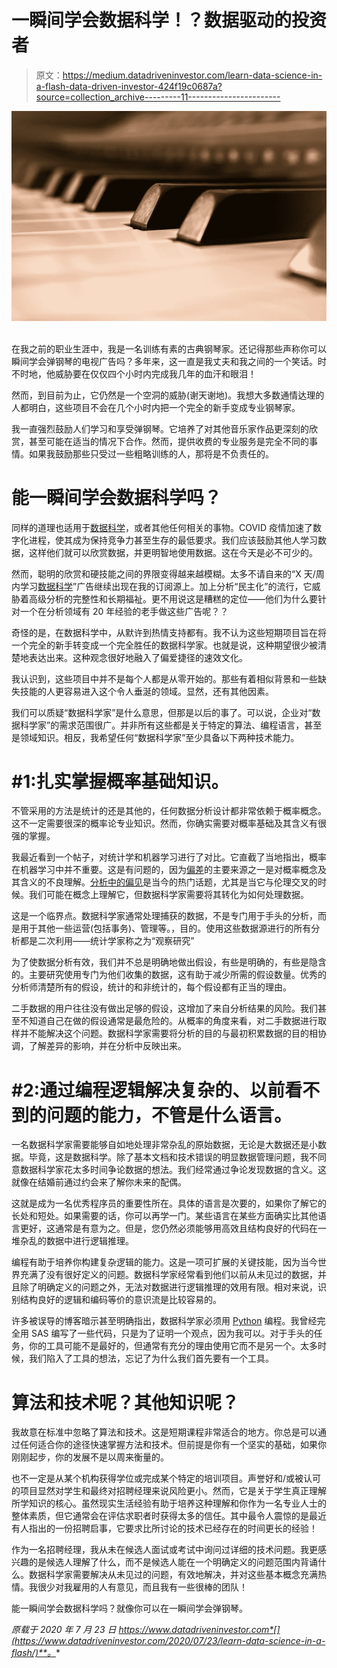 # 一瞬间学会数据科学！？数据驱动的投资者

> 原文：<https://medium.datadriveninvestor.com/learn-data-science-in-a-flash-data-driven-investor-424f19c0687a?source=collection_archive---------11----------------------->

![](img/7e972a17dbb92c10d4d06ae50eede095.png)![](img/d70e2941db26248b42b82d90b4d8963b.png)

在我之前的职业生涯中，我是一名训练有素的古典钢琴家。还记得那些声称你可以瞬间学会弹钢琴的电视广告吗？多年来，这一直是我丈夫和我之间的一个笑话。时不时地，他威胁要在仅仅四个小时内完成我几年的血汗和眼泪！

然而，到目前为止，它仍然是一个空洞的威胁(谢天谢地)。我想大多数通情达理的人都明白，这些项目不会在几个小时内把一个完全的新手变成专业钢琴家。

我一直强烈鼓励人们学习和享受弹钢琴。它培养了对其他音乐家作品更深刻的欣赏，甚至可能在适当的情况下合作。然而，提供收费的专业服务是完全不同的事情。如果我鼓励那些只受过一些粗略训练的人，那将是不负责任的。

# 能一瞬间学会数据科学吗？

同样的道理也适用于[数据科学](https://www.datadriveninvestor.com/glossary/data-science/)，或者其他任何相关的事物。COVID 疫情加速了数字化进程，使其成为保持竞争力甚至生存的最低要求。我们应该鼓励其他人学习数据，这样他们就可以欣赏数据，并更明智地使用数据。这在今天是必不可少的。

然而，聪明的欣赏和硬技能之间的界限变得越来越模糊。太多不请自来的“X 天/周内学习[数据科学](https://www.datadriveninvestor.com/glossary/data-science/)”广告继续出现在我的订阅源上。加上分析“民主化”的流行，它威胁着高级分析的完整性和长期福祉。更不用说这是糟糕的定位——他们为什么要针对一个在分析领域有 20 年经验的老手做这些广告呢？？

奇怪的是，在数据科学中，从默许到热情支持都有。我不认为这些短期项目旨在将一个完全的新手转变成一个完全胜任的数据科学家。也就是说，这种期望很少被清楚地表达出来。这种观念很好地融入了偏爱捷径的速效文化。

我认识到，这些项目中并不是每个人都是从零开始的。那些有着相似背景和一些缺失技能的人更容易进入这个令人垂涎的领域。显然，还有其他因素。

我们可以质疑“数据科学家”是什么意思，但那是以后的事了。可以说，企业对“数据科学家”的需求范围很广。并非所有这些都是关于特定的算法、编程语言，甚至是领域知识。相反，我希望任何“数据科学家”至少具备以下两种技术能力。

# #1:扎实掌握概率基础知识。

不管采用的方法是统计的还是其他的，任何数据分析设计都非常依赖于概率概念。这不一定需要很深的概率论专业知识。然而，你确实需要对概率基础及其含义有很强的掌握。

我最近看到一个帖子，对统计学和机器学习进行了对比。它直截了当地指出，概率在机器学习中并不重要。这是有问题的，因为[偏差](https://www.datadriveninvestor.com/glossary/bias/)的主要来源之一是对概率概念及其含义的不良理解。[分析中的偏见](https://www.datadriveninvestor.com/glossary/bias/)是当今的热门话题，尤其是当它与伦理交叉的时候。我们可能在概念上理解它，但数据科学家需要将其转化为如何处理数据。

这是一个临界点。数据科学家通常处理捕获的数据，不是专门用于手头的分析，而是用于其他一些运营(包括事务)、管理等。，目的。使用这些数据源进行的所有分析都是二次利用——统计学家称之为“观察研究”

为了使数据分析有效，我们并不总是明确地做出假设，有些是明确的，有些是隐含的。主要研究使用专门为他们收集的数据，这有助于减少所需的假设数量。优秀的分析师清楚所有的假设，统计的和非统计的，每个假设都有正当的理由。

二手数据的用户往往没有做出足够的假设，这增加了来自分析结果的风险。我们甚至不知道自己在做的假设通常是最危险的。从概率的角度来看，对二手数据进行取样并不能解决这个问题。数据科学家需要将分析的目的与最初积累数据的目的相协调，了解差异的影响，并在分析中反映出来。

# #2:通过编程逻辑解决复杂的、以前看不到的问题的能力，不管是什么语言。

一名数据科学家需要能够自如地处理非常杂乱的原始数据，无论是大数据还是小数据。毕竟，这是数据科学。除了基本文档和技术错误的明显数据管理问题，我不同意数据科学家花太多时间争论数据的想法。我们经常通过争论发现数据的含义。这就像在结婚前通过约会来了解你未来的配偶。

这就是成为一名优秀程序员的重要性所在。具体的语言是次要的，如果你了解它的长处和短处。如果需要的话，你可以再学一门。某些语言在某些方面确实比其他语言更好，这通常是有意为之。但是，您仍然必须能够用高效且结构良好的代码在一堆杂乱的数据中进行逻辑推理。

编程有助于培养你构建复杂逻辑的能力。这是一项可扩展的关键技能，因为当今世界充满了没有很好定义的问题。数据科学家经常看到他们以前从未见过的数据，并且除了明确定义的问题之外，无法对数据进行逻辑推理的效用有限。相对来说，识别结构良好的逻辑和编码等价的意识流是比较容易的。

许多被误导的博客暗示甚至明确指出，数据科学家必须用 [Python](https://www.datadriveninvestor.com/glossary/python/) 编程。我曾经完全用 SAS 编写了一些代码，只是为了证明一个观点，因为我可以。对于手头的任务，你的工具可能不是最好的，但通常有充分的理由使用它而不是另一个。太多时候，我们陷入了工具的想法，忘记了为什么我们首先要有一个工具。

# 算法和技术呢？其他知识呢？

我故意在标准中忽略了算法和技术。这是短期课程非常适合的地方。你总是可以通过任何适合你的途径快速掌握方法和技术。但前提是你有一个坚实的基础，如果你刚刚起步，你的发展不是以周来衡量的。

也不一定是从某个机构获得学位或完成某个特定的培训项目。声誉好和/或被认可的项目显然对学生和最终对招聘经理来说风险更小。然而，它是关于学生真正理解所学知识的核心。虽然现实生活经验有助于培养这种理解和你作为一名专业人士的整体素质，但它通常会在评估求职者时获得太多的信任。其中最令人震惊的是最近有人指出的一份招聘启事，它要求比所讨论的技术已经存在的时间更长的经验！

作为一名招聘经理，我从未在候选人面试或考试中询问过详细的技术问题。我更感兴趣的是候选人理解了什么，而不是候选人能在一个明确定义的问题范围内背诵什么。数据科学家需要解决从未见过的问题，有效地解决，并对这些基本概念充满热情。我很少对我雇用的人有意见，而且我有一些很棒的团队！

能一瞬间学会数据科学吗？就像你可以在一瞬间学会弹钢琴。​

*原载于 2020 年 7 月 23 日 https://www.datadriveninvestor.com*[](https://www.datadriveninvestor.com/2020/07/23/learn-data-science-in-a-flash/)**。**